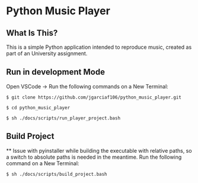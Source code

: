 Python Music Player
==============================


What Is This?
-------------

This is a simple Python application intended to reproduce music, created as part of an University assignment.


Run in development Mode
-----------------------

Open VSCode -> Run the following commands on a New Terminal:

```
$ git clone https://github.com/jgarciaf106/python_music_player.git
```
```
$ cd python_music_player
```
```
$ sh ./docs/scripts/run_player_project.bash
```

Build Project
-------------
** Issue with pyinstaller while building the executable with relative paths, so a switch to absolute paths is needed in the meantime.
Run the following command on a New Terminal:

```
$ sh ./docs/scripts/build_project.bash
```









